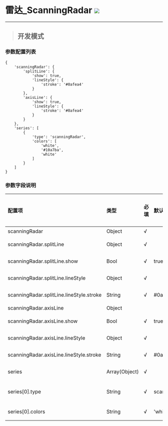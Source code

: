 # 雷达\_ScanningRadar ![](/assets/ScanningRadar.png)

---

> ## 开发模式

### 参数配置列表

```
{
    'scanningRadar': {
        'splitLine': {
            'show': true,
            'lineStyle': {
                'stroke': '#0afea4'
            }
        },
        'axisLine': {
            'show': true,
            'lineStyle': {
                'stroke': '#0afea4'
            }
        }
    },
    'series': [
        {
            'type': 'scanningRadar',
            'colors': [
                'white',
                '#10a7ba',
                'white'
            ]
        }
    ]
}
```

### 参数字段说明

| 配置项 | 类型 | 必填 | 默认值 | 可选参数 | 功能/描述 |
| :--- | :--- | :--- | :--- | :--- | :--- |
| scanningRadar | Object | √ |  |  | 雷达底图样式 |
| scanningRadar.splitLine | Object | √ |  |  | 雷达底图圆环样式 |
| scanningRadar.splitLine.show | Bool | √ | true |  | 是否显示雷达底图圆环 |
| scanningRadar.splitLine.lineStyle | Object | √ |  |  | 雷达底图圆环线样式 |
| scanningRadar.splitLine.lineStyle.stroke | String | √ | \#0afea4 |  | 雷达底图圆环线颜色 |
| scanningRadar.axisLine | Object |  |  |  | 雷达底图辅助线 |
| scanningRadar.axisLine.show | Bool | √ | true |  | 是否显示雷达底图辅助线 |
| scanningRadar.axisLine.lineStyle | Object | √ |  |  | 雷达底图辅助线样式 |
| scanningRadar.axisLine.lineStyle.stroke | String | √ | \#0afea4 |  | 雷达底图辅助线颜色 |
| series | Array\(Object\) | √ |  |  | 雷达扫描片配色样式 |
| series\[0\].type | String | √ | scanningRadar |  | 控件类型——scanningRadar雷达，不可修改 |
| series\[0\].colors | String | √ | 'white','\#10a7ba','white' |  | 雷达扫描片配色组 |



